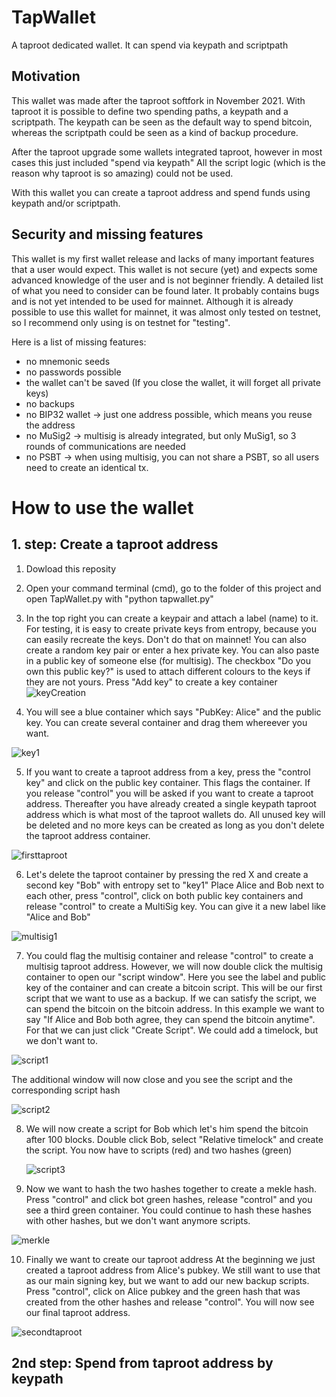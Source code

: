 # TapWallet
A taproot dedicated wallet. It can spend via keypath and scriptpath

## Motivation
This wallet was made after the taproot softfork in November 2021.
With taproot it is possible to define two spending paths, a keypath and a scriptpath.
The keypath can be seen as the default way to spend bitcoin, whereas the scriptpath could be seen as a kind of backup procedure.

After the taproot upgrade some wallets integrated taproot, however in most cases this just included "spend via keypath"
All the script logic (which is the reason why taproot is so amazing) could not be used.

With this wallet you can create a taproot address and spend funds using keypath and/or scriptpath.

## Security and missing features
This wallet is my first wallet release and lacks of many important features that a user would expect. This wallet is not secure (yet) and expects some advanced knowledge of the user and is not beginner friendly. A detailed list of what you need to consider can be found later. It probably contains bugs and is not yet intended to be used for mainnet.
Although it is already possible to use this wallet for mainnet, it was almost only tested on testnet, so I recommend only using is on testnet for "testing".

Here is a list of missing features:
- no mnemonic seeds
- no passwords possible
- the wallet can't be saved (If you close the wallet, it will forget all private keys)
- no backups
- no BIP32 wallet -> just one address possible, which means you reuse the address
- no MuSig2 -> multisig is already integrated, but only MuSig1, so 3 rounds of communications are needed
- no PSBT -> when using multisig, you can not share a PSBT, so all users need to create an identical tx.


# How to use the wallet

## 1. step: Create a taproot address
1.  Dowload this reposity
2.  Open your command terminal (cmd), go to the folder of this project and open TapWallet.py with "python tapwallet.py"
3.  In the top right you can create a keypair and attach a label (name) to it.
    For testing, it is easy to create private keys from entropy, because you can easily recreate the keys. Don't do that on mainnet!
    You can also create a random key pair or enter a hex private key.
    You can also paste in a public key of someone else (for multisig).
    The checkbox "Do you own this public key?" is used to attach different colours to the keys if they are not yours.
    Press "Add key" to create a key container
![keyCreation](https://user-images.githubusercontent.com/30496048/153785530-8870dee2-46ba-49ee-b776-d9ed82854f46.png)

4.  You will see a blue container which says "PubKey: Alice" and the public key. You can create several container and drag them whereever you want.
    
    
![key1](https://user-images.githubusercontent.com/30496048/153786307-ba784133-0f87-43e4-b29d-889dacd7ef81.png)

5.  If you want to create a taproot address from a key, press the "control key" and click on the public key container. This flags the container. If you release "control" you will be asked if you want to create a taproot address. Thereafter you have already created a single keypath taproot address which is what most of the taproot wallets do. All unused key will be deleted and no more keys can be created as long as you don't delete the taproot address container.

![firsttaproot](https://user-images.githubusercontent.com/30496048/153786679-349c631b-1de2-4227-9fed-dcd7a0f67cf4.png)

6.  Let's delete the taproot container by pressing the red X and create a second key "Bob" with entropy set to "key1"
    Place Alice and Bob next to each other, press "control", click on both public key containers and release "control" to create a MultiSig key. You can give it a new label like "Alice and Bob"
    
![multisig1](https://user-images.githubusercontent.com/30496048/153787047-599aff36-c3fe-4efe-86f9-a0e51636e76d.png)

7.  You could flag the multisig container and release "control" to create a multisig taproot address.
    However, we will now double click the multisig container to open our "script window".
    Here you see the label and public key of the container and can create a bitcoin script.
    This will be our first script that we want to use as a backup. If we can satisfy the script, we can spend the bitcoin on the bitcoin address. In this example we want to say "If Alice and Bob both agree, they can spend the bitcoin anytime". For that we can just click "Create Script". We could add a timelock, but we don't want to.
    
![script1](https://user-images.githubusercontent.com/30496048/153787228-192d2eb0-b0a1-44af-8b60-2b50409a300c.png)

The additional window will now close and you see the script and the corresponding script hash

![script2](https://user-images.githubusercontent.com/30496048/153787728-def19e3d-f4e3-439d-a90b-cf82318d0f75.png)

8.  We will now create a script for Bob which let's him spend the bitcoin after 100 blocks. Double click Bob, select "Relative timelock" and create the script.
    You now have to scripts (red) and two hashes (green)
    
    ![script3](https://user-images.githubusercontent.com/30496048/153788029-4b91c237-a4fe-47d9-bfd8-14b6a4fb439a.png)
    
9.  Now we want to hash the two hashes together to create a mekle hash. Press "control" and click bot green hashes, release "control" and you see a third green container. You could continue to hash these hashes with other hashes, but we don't want anymore scripts.

![merkle](https://user-images.githubusercontent.com/30496048/153788268-fa51c62e-3b75-4172-9c09-6d081a2efafb.png)

10. Finally we want to create our taproot address
    At the beginning we just created a taproot address from Alice's pubkey. We still want to use that as our main signing key, but we want to add our new backup scripts. Press "control", click on Alice pubkey and the green hash that was created from the other hashes and release "control". You will now see our final taproot address.
    
 ![secondtaproot](https://user-images.githubusercontent.com/30496048/153788555-373fccda-90fd-4d80-a26f-3734fd84dc34.png)
 
 ## 2nd step: Spend from taproot address by keypath
 
 


